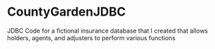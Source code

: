 # CountyGardenJDBC
JDBC Code for a fictional insurance database that I created that allows holders, agents, and adjusters to perform various functions
